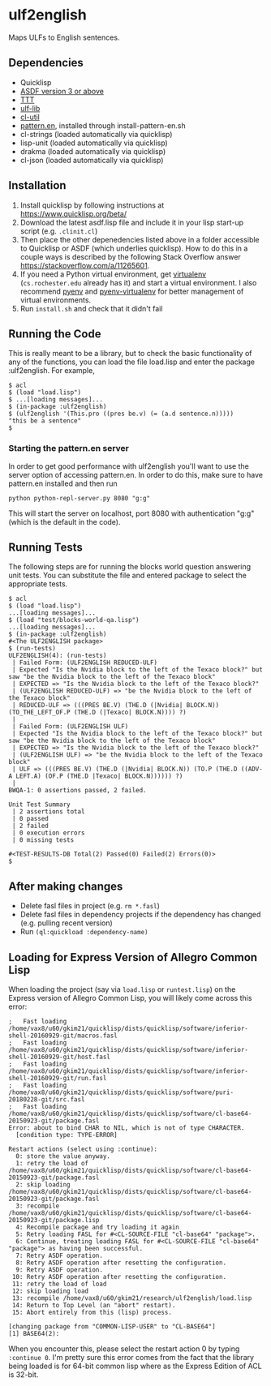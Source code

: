 # ulf2english
Maps ULFs to English sentences.

## Dependencies
- Quicklisp
- [ASDF version 3 or above](https://common-lisp.net/project/asdf/archives/asdf.lisp)
- [TTT](https://github.com/genelkim/ttt)
- [ulf-lib](https://github.com/genelkim/ulf-lib)
- [cl-util](https://github.com/genelkim/cl-util)
- [pattern.en](https://www.clips.uantwerpen.be/pattern), installed through install-pattern-en.sh
- cl-strings (loaded automatically via quicklisp)
- lisp-unit (loaded automatically via quicklisp)
- drakma (loaded automatically via quicklisp)
- cl-json (loaded automatically via quicklisp)

## Installation
1. Install quicklisp by following instructions at https://www.quicklisp.org/beta/
2. Download the latest asdf.lisp file and include it in your lisp start-up script (e.g. `.clinit.cl`)
3. Then place the other depenedencies listed above in a folder accessible to Quicklisp or ASDF (which underlies quicklisp).  How to do this in a couple ways is described by the following Stack Overflow answer https://stackoverflow.com/a/11265601.
4. If you need a Python virtual environment, get [virtualenv](https://virtualenv.pypa.io/en/latest/#) (`cs.rochester.edu` already has it) and start a virtual environment. I also recommend [pyenv](https://github.com/pyenv/pyenv) and [pyenv-virtualenv](https://github.com/pyenv/pyenv-virtualenv) for better management of virtual environments.
5. Run `install.sh` and check that it didn't fail

## Running the Code
This is really meant to be a library, but to check the basic functionality of any of the functions, you can load the file load.lisp and enter the package :ulf2english.  For example,
```
$ acl
$ (load "load.lisp")
$ ...[loading messages]...
$ (in-package :ulf2english)
$ (ulf2english '(This.pro ((pres be.v) (= (a.d sentence.n)))))
"this be a sentence"
$
```
### Starting the pattern.en server

In order to get good performance with ulf2english you'll want to use the server option of accessing pattern.en. In order to do this, make sure to have pattern.en installed and then run 
```
python python-repl-server.py 8080 "g:g"
```
This will start the server on localhost, port 8080 with authentication "g:g" (which is the default in the code).

## Running Tests
The following steps are for running the blocks world question answering unit tests.  You can substitute the file and entered package to select the appropriate tests.

```
$ acl
$ (load "load.lisp")
...[loading messages]...
$ (load "test/blocks-world-qa.lisp")
...[loading messages]...
$ (in-package :ulf2english)
#<The ULF2ENGLISH package>
$ (run-tests)
ULF2ENGLISH(4): (run-tests)
 | Failed Form: (ULF2ENGLISH REDUCED-ULF)
 | Expected "Is the Nvidia block to the left of the Texaco block?" but saw "be the Nvidia block to the left of the Texaco block"
 | EXPECTED => "Is the Nvidia block to the left of the Texaco block?"
 | (ULF2ENGLISH REDUCED-ULF) => "be the Nvidia block to the left of the Texaco block"
 | REDUCED-ULF => (((PRES BE.V) (THE.D (|Nvidia| BLOCK.N)) (TO_THE_LEFT_OF.P (THE.D (|Texaco| BLOCK.N)))) ?)
 |
 | Failed Form: (ULF2ENGLISH ULF)
 | Expected "Is the Nvidia block to the left of the Texaco block?" but saw "be the Nvidia block to the left of the Texaco block"
 | EXPECTED => "Is the Nvidia block to the left of the Texaco block?"
 | (ULF2ENGLISH ULF) => "be the Nvidia block to the left of the Texaco block"
 | ULF => (((PRES BE.V) (THE.D (|Nvidia| BLOCK.N)) (TO.P (THE.D ((ADV-A LEFT.A) (OF.P (THE.D |Texaco| BLOCK.N)))))) ?)
 |
BWQA-1: 0 assertions passed, 2 failed.

Unit Test Summary
 | 2 assertions total
 | 0 passed
 | 2 failed
 | 0 execution errors
 | 0 missing tests

#<TEST-RESULTS-DB Total(2) Passed(0) Failed(2) Errors(0)>
$
```

## After making changes

- Delete fasl files in project (e.g. `rm *.fasl`)
- Delete fasl files in dependency projects if the dependency has changed (e.g. pulling recent version)
- Run `(ql:quickload :dependency-name)`



## Loading for Express Version of Allegro Common Lisp

When loading the project (say via `load.lisp` or `runtest.lisp`) on the Express version of Allegro Common Lisp, you will likely come across this error:
```
;   Fast loading /home/vax8/u60/gkim21/quicklisp/dists/quicklisp/software/inferior-shell-20160929-git/macros.fasl
;   Fast loading /home/vax8/u60/gkim21/quicklisp/dists/quicklisp/software/inferior-shell-20160929-git/host.fasl
;   Fast loading /home/vax8/u60/gkim21/quicklisp/dists/quicklisp/software/inferior-shell-20160929-git/run.fasl
;   Fast loading /home/vax8/u60/gkim21/quicklisp/dists/quicklisp/software/puri-20180228-git/src.fasl
;   Fast loading /home/vax8/u60/gkim21/quicklisp/dists/quicklisp/software/cl-base64-20150923-git/package.fasl
Error: about to bind CHAR to NIL, which is not of type CHARACTER.
  [condition type: TYPE-ERROR]

Restart actions (select using :continue):
  0: store the value anyway.
  1: retry the load of /home/vax8/u60/gkim21/quicklisp/dists/quicklisp/software/cl-base64-20150923-git/package.fasl
  2: skip loading /home/vax8/u60/gkim21/quicklisp/dists/quicklisp/software/cl-base64-20150923-git/package.fasl
  3: recompile /home/vax8/u60/gkim21/quicklisp/dists/quicklisp/software/cl-base64-20150923-git/package.lisp
  4: Recompile package and try loading it again
  5: Retry loading FASL for #<CL-SOURCE-FILE "cl-base64" "package">.
  6: Continue, treating loading FASL for #<CL-SOURCE-FILE "cl-base64" "package"> as having been successful.
  7: Retry ASDF operation.
  8: Retry ASDF operation after resetting the configuration.
  9: Retry ASDF operation.
 10: Retry ASDF operation after resetting the configuration.
 11: retry the load of load
 12: skip loading load
 13: recompile /home/vax8/u60/gkim21/research/ulf2english/load.lisp
 14: Return to Top Level (an "abort" restart).
 15: Abort entirely from this (lisp) process.

[changing package from "COMMON-LISP-USER" to "CL-BASE64"]
[1] BASE64(2):
```
When you encounter this, please select the restart action 0 by typing
`:continue 0`. I'm pretty sure this error comes from the fact that the library
being loaded is for 64-bit common lisp where as the Express Edition of ACL is
32-bit.

